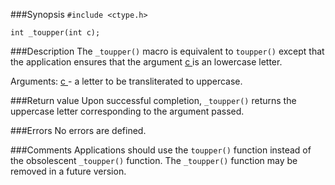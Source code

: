 ###Synopsis
`#include <ctype.h>`

`int _toupper(int c);`

###Description
The `_toupper()` macro is equivalent to `toupper()` except that the application ensures that the argument <u>c </u> is an lowercase letter.

Arguments:
<u>c </u> - a letter to be transliterated to uppercase.

###Return value
Upon successful completion, `_toupper()` returns the uppercase letter corresponding to the argument passed.

###Errors
No errors are defined.

###Comments
Applications should use the `toupper()` function instead of the obsolescent `_toupper()` function.
The `_toupper()` function may be removed in a future version.

